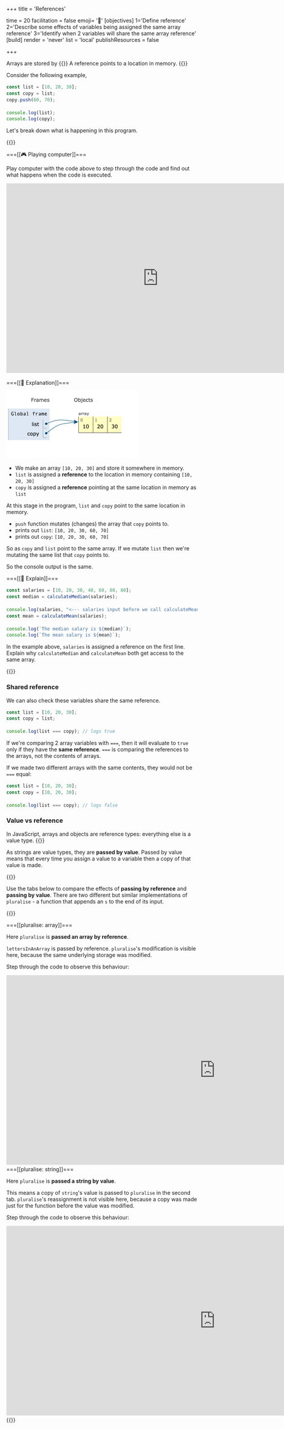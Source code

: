 +++
title = 'References'

time = 20
facilitation = false
emoji= '🏤'
[objectives]
    1='Define reference'
    2='Describe some effects of variables being assigned the same array reference'
    3='Identify when 2 variables will share the same array reference'
[build]
  render = 'never'
  list = 'local'
  publishResources = false

+++

Arrays are stored by {{<tooltip title="reference">}}
A reference points to a location in memory.
{{</tooltip>}}

Consider the following example,

```js
const list = [10, 20, 30];
const copy = list;
copy.push(60, 70);

console.log(list);
console.log(copy);
```

Let's break down what is happening in this program.

{{<tabs name="References">}}

===[[🎮 Playing computer]]===

Play computer with the code above to step through the code and find out what happens when the code is executed.

<iframe title="playing-computer-reference "width="800" height="500" frameborder="0" src="https://pythontutor.com/iframe-embed.html#code=const%20list%20%3D%20%5B10,%2020,%2030%5D%3B%0Aconst%20copy%20%3D%20list%3B%0Acopy.push%2860,%2070%29%3B%0A%0Aconsole.log%28list%29%3B%0Aconsole.log%28copy%29%3B&codeDivHeight=400&codeDivWidth=350&cumulative=false&curInstr=0&heapPrimitives=nevernest&origin=opt-frontend.js&py=js&rawInputLstJSON=%5B%5D&textReferences=false"> </iframe>

===[[📜 Explanation]]===

![point-to-array](point-to-array.png)

- We make an array `[10, 20, 30]` and store it somewhere in memory.
- `list` is assigned a **reference** to the location in memory containing `[10, 20, 30]`
- `copy` is assigned a **reference** pointing at the same location in memory as `list`

At this stage in the program, `list` and `copy` point to the same location in memory.

- `push` function mutates (changes) the array that `copy` points to.
- prints out `list`: `[10, 20, 30, 60, 70]`
- prints out `copy`: `[10, 20, 30, 60, 70]`

So as `copy` and `list` point to the same array.
If we mutate `list` then we're mutating the same list that `copy` points to.

So the console output is the same.

===[[🧠 Explain]]===

```js {linenos=table,hl_lines=["4"],linenostart=1}
const salaries = [10, 20, 30, 40, 60, 80, 80];
const median = calculateMedian(salaries);

console.log(salaries, "<--- salaries input before we call calculateMean");
const mean = calculateMean(salaries);

console.log(`The median salary is ${median}`);
console.log(`The mean salary is ${mean}`);
```

In the example above, `salaries` is assigned a reference on the first line.
Explain why `calculateMedian` and `calculateMean` both get access to the same array.

{{</tabs>}}

### Shared reference

We can also check these variables share the same reference.

```js
const list = [10, 20, 30];
const copy = list;

console.log(list === copy); // logs true
```

If we're comparing 2 array variables with `===`, then it will evaluate to `true` only if they have the **same reference**. `===` is comparing the references to the arrays, not the contents of arrays.

If we made two different arrays with the same contents, they would not be `===` equal:

```js
const list = [10, 20, 30];
const copy = [10, 20, 30];

console.log(list === copy); // logs false
```

### Value vs reference

In JavaScript, arrays and objects are reference types: everything else is a value type.
{{<note title="Passing by value" type="note">}}

As strings are value types, they are **passed by value**. Passed by value means that every time you assign a value to a variable then a copy of that value is made.

{{</note>}}

Use the tabs below to compare the effects of **passing by reference** and **passing by value**.
There are two different but similar implementations of `pluralise` - a function that appends an `s` to the end of its input.

{{<tabs>}}

===[[pluralise: array]]===

Here `pluralise` is **passed an array by reference**.

`lettersInAnArray` is passed by reference. `pluralise`'s modification is visible here, because the same underlying storage was modified.

Step through the code to observe this behaviour:

<iframe title="pluralise-array" width="1100" height="500" frameborder="0" src="https://pythontutor.com/iframe-embed.html#code=function%20pluralise%28arr%29%20%7B%0A%20%20arr.push%28%22s%22%29%3B%0A%7D%0Aconst%20lettersInAnArray%20%3D%20%5B%22c%22,%22a%22,%22t%22%5D%3B%0Apluralise%28lettersInAnArray%29%3B%0A%0Aconsole.assert%28lettersInAnArray.length%20%3D%3D%3D%204%29%3B%0Aconsole.assert%28lettersInAnArray%5B3%5D%20%3D%3D%3D%20%22s%22%29%3B&codeDivHeight=400&codeDivWidth=600&cumulative=false&curInstr=0&heapPrimitives=nevernest&origin=opt-frontend.js&py=js&rawInputLstJSON=%5B%5D&textReferences=false"> </iframe>
===[[pluralise: string]]===

Here `pluralise` is **passed a string by value**.

This means a copy of `string`'s value is passed to `pluralise` in the second tab. `pluralise`'s reassignment is not visible here, because a copy was made just for the function before the value was modified.

Step through the code to observe this behaviour:

<iframe title="pluralise-string" width="1100" height="500" frameborder="0" src="https://pythontutor.com/iframe-embed.html#code=function%20pluralise%28str%29%20%7B%0A%20%20str%20%2B%3D%20%22s%22%3B%0A%7D%0Aconst%20string%20%3D%20%22cat%22%3B%0Apluralise%28string%29%3B%0A%0Aconsole.assert%28string.length%20%3D%3D%3D%203%29%3B%0Aconsole.assert%28string%20%3D%3D%3D%20%22cat%22%29%3B&codeDivHeight=400&codeDivWidth=600&cumulative=false&curInstr=0&heapPrimitives=nevernest&origin=opt-frontend.js&py=js&rawInputLstJSON=%5B%5D&textReferences=false"> </iframe>
{{</tabs>}}
